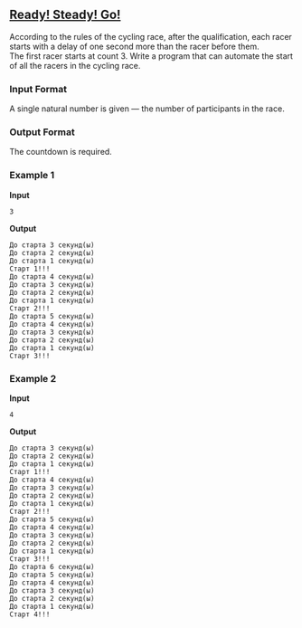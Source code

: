 ## [Ready! Steady! Go!](../../../solutions/2.4/24_g.py)

According to the rules of the cycling race, after the qualification, each racer starts with a delay of one second more than the racer before them.  
The first racer starts at count 3. Write a program that can automate the start of all the racers in the cycling race.

### Input Format

A single natural number is given — the number of participants in the race.

### Output Format

The countdown is required.

### Example 1

**Input**
```plaintext
3
```

**Output**
```plaintext
До старта 3 секунд(ы)
До старта 2 секунд(ы)
До старта 1 секунд(ы)
Старт 1!!!
До старта 4 секунд(ы)
До старта 3 секунд(ы)
До старта 2 секунд(ы)
До старта 1 секунд(ы)
Старт 2!!!
До старта 5 секунд(ы)
До старта 4 секунд(ы)
До старта 3 секунд(ы)
До старта 2 секунд(ы)
До старта 1 секунд(ы)
Старт 3!!!
```

### Example 2

**Input**
```plaintext
4
```

**Output**
```plaintext
До старта 3 секунд(ы)
До старта 2 секунд(ы)
До старта 1 секунд(ы)
Старт 1!!!
До старта 4 секунд(ы)
До старта 3 секунд(ы)
До старта 2 секунд(ы)
До старта 1 секунд(ы)
Старт 2!!!
До старта 5 секунд(ы)
До старта 4 секунд(ы)
До старта 3 секунд(ы)
До старта 2 секунд(ы)
До старта 1 секунд(ы)
Старт 3!!!
До старта 6 секунд(ы)
До старта 5 секунд(ы)
До старта 4 секунд(ы)
До старта 3 секунд(ы)
До старта 2 секунд(ы)
До старта 1 секунд(ы)
Старт 4!!!
```